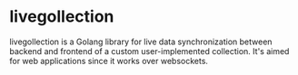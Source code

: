 # livegollection
livegollection is a Golang library for live data synchronization between backend and frontend of a custom user-implemented collection. It's aimed for web applications since it works over websockets.
